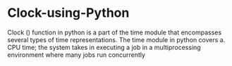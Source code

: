 # Clock-using-Python



Clock () function in python is a part of the time module that encompasses several types of time representations. The time module in python covers a. CPU time; the system takes in executing a job in a multiprocessing environment where many jobs run concurrently

